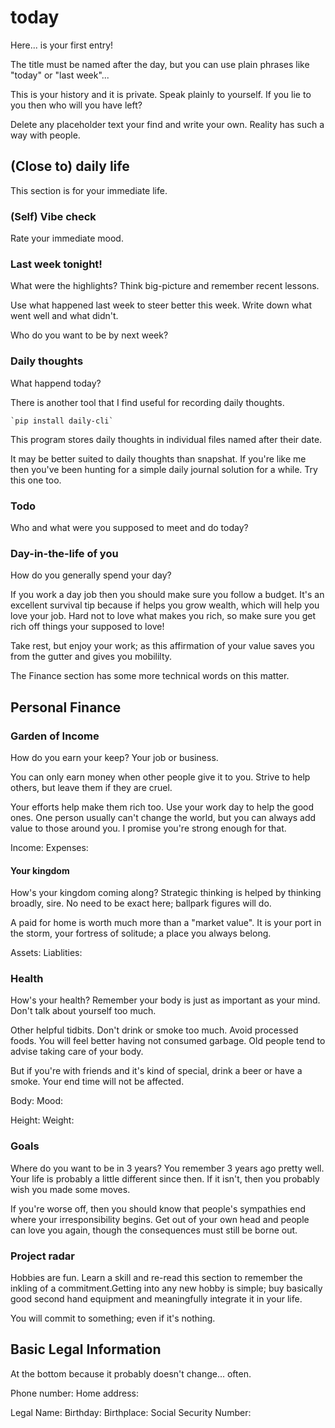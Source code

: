 # today

Here... is your first entry!

The title must be named after the day, but you can use plain phrases like
"today" or "last week"...

This is your history and it is private. Speak plainly to yourself. If you
lie to you then who will you have left?

Delete any placeholder text your find and write your own. Reality has such a
way with people.

## (Close to) daily life
This section is for your immediate life.

### (Self) Vibe check
Rate your immediate mood.

### Last week tonight!
What were the highlights? Think big-picture and remember recent lessons.

Use what happened last week to steer better this week. Write down what
went well and what didn't.

Who do you want to be by next week?

### Daily thoughts
What happend today? 

There is another tool that I find useful for recording daily thoughts.

    `pip install daily-cli`

This program stores daily thoughts in individual files named after their date.

It may be better suited to daily thoughts than snapshat. If you're like me
then you've been hunting for a simple daily journal solution for a while.
Try this one too.

### Todo
Who and what were you supposed to meet and do today?

### Day-in-the-life of you
How do you generally spend your day?

If you work a day job then you should make sure you follow a budget.
It's an excellent survival tip because if helps you grow wealth, which
will help you love your job. Hard not to love what makes you rich, so
make sure you get rich off things your supposed to love!

Take rest, but enjoy your work; as this affirmation of your value saves
you from the gutter and gives you mobililty.

The Finance section has some more technical words on this matter.

## Personal Finance

### Garden of Income
How do you earn your keep? Your job or business.

You can only earn money when other people give it to you. Strive to help
others, but leave them if they are cruel.

Your efforts help make them rich too. Use your work day to help the good ones.
One person usually can't change the world, but you can always add value
to those around you. I promise you're strong enough for that.

Income:
Expenses:

#### Your kingdom
How's your kingdom coming along? Strategic thinking is helped by thinking
broadly, sire. No need to be exact here; ballpark figures will do.

A paid for home is worth much more than a "market value". It is your port
in the storm, your fortress of solitude; a place you always belong.

Assets:
Liablities:

### Health
How's your health? Remember your body is just as important as your mind. Don't
talk about yourself too much.

Other helpful tidbits. Don't drink or smoke too much. Avoid processed foods.
You will feel better having not consumed garbage. Old people tend to advise
taking care of your body.

But if you're with friends and it's kind of special, drink a beer or have a
smoke. Your end time will not be affected.

Body:
Mood:

Height:
Weight:

### Goals
Where do you want to be in 3 years? You remember 3 years ago pretty well.
Your life is probably a little different since then. If it isn't, then
you probably wish you made some moves.

If you're worse off, then you should know that people's sympathies end where
your irresponsibility begins. Get out of your own head and people can love you
again, though the consequences must still be borne out.

### Project radar
Hobbies are fun. Learn a skill and re-read this section to remember the
inkling of a commitment.Getting into any new hobby is simple; buy basically
good second hand equipment and meaningfully integrate it in your life.

You will commit to something; even if it's nothing.

## Basic Legal Information
At the bottom because it probably doesn't change... often.

Phone number:
Home address:

Legal Name:
Birthday:
Birthplace:
Social Security Number:
